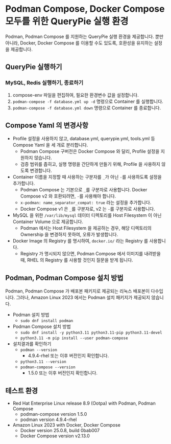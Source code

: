 # Podman Compose, Docker Compose 모두를 위한 QueryPie 실행 환경

Podman, Podman Compose 를 지원하는 QueryPie 실행 환경을 제공합니다.
뿐만 아니라, Docker, Docker Compose 를 이용할 수도 있도록, 호환성을 유지하는 설정을 제공합니다.

## QueryPie 실행하기

### MySQL, Redis 실행하기, 종료하기

1. compose-env 파일을 편집하여, 필요한 환경변수 값을 설정합니다.
2. `podman-compose -f database.yml up -d` 명령으로 Container 를 실행합니다.
3. `podman-compose -f database.yml down` 명령으로 Container 를 종료합니다.

## Compose Yaml 의 변경사항

- Profile 설정을 사용하지 않고, database.yml, querypie.yml, tools.yml 등 Compose Yaml 을 세 개로 분리합니다.
  - Podman Compose 구버전은 Docker Compose 와 달리, Profile 설정을 지원하지 않습니다.
  - 검증 범위를 좁히고, 실행 명령을 간단하게 만들기 위해, Profile 을 사용하지 않도록 변경합니다.
- Container 이름을 지정할 때 사용하는 구분자를 `_`가 아닌 `-`를 사용하도록 설정을 추가합니다.
  - Podman Compose 는 기본으로 `_`를 구분자로 사용합니다. Docker Compose v2 와 호환되려면, `-`를 사용해야 합니다.
  - `x-podman: name_separator_compat: true` 라는 설정을 추가합니다.
  - Docker Compose v1 은 `_`를 구분자로, v2 는 `-`를 구분자로 사용합니다.
- MySQL 을 위한 `/var/lib/mysql` 데이터 디렉토리를 Host Filesystem 이 아닌 Container Volume 으로 제공합니다.
  - Podman 에서는 Host Filesystem 을 제공하는 경우, 해당 디렉토리의 Ownership 을 변경하지 못하여, 오류가 발생합니다.
- Docker Image 의 Registry 를 명시하여, `docker.io/` 라는 Registry 를 사용합니다.
  - Registry 가 명시되지 않으면, Podman Compose 에서 이미지를 내려받을 때, RHEL 의 Registry 를 사용할 것인지 질문을 받게 됩니다.

## Podman, Podman Compose 설치 방법

Podman, Podman Compose 가 배포본 패키지로 제공되는 리눅스 배포본이 다수입니다.
그러나, Amazon Linux 2023 에서는 Podman 설치 패키지가 제공되지 않습니다.

- Podman 설치 방법
  - `sudo dnf install podman`
- Podman Compose 설치 방법
  - `sudo dnf install -y python3.11 python3.11-pip python3.11-devel`
  - `python3.11 -m pip install --user podman-compose`
- 설치결과를 확인하기
  - `podman --version`
    - 4.9.4-rhel 또는 이후 버전인지 확인합니다.
  - `python3.11 --version`
  - `podman-compose --version`
    - 1.5.0 또는 이후 버전인지 확인합니다.

## 테스트 환경

- Red Hat Enterprise Linux release 8.9 (Ootpa) with Podman, Podman Compose
  - podman-compose version 1.5.0
  - podman version 4.9.4-rhel
- Amazon Linux 2023 with Docker, Docker Compose
  - Docker version 25.0.8, build 0bab007
  - Docker Compose version v2.13.0
